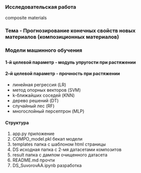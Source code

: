 ### Исследовательская работа
composite materials

### Тема - Прогнозирование конечных свойств новых материалов (композиционных материалов)

### Модели машинного обучения

#### 1-й целевой параметр - модуль упругости при растяжении
#### 2–й целевой параметр - прочность при растяжении

- линейная регрессия (LR)
- метод опорных векторов (SVM)
- k-ближайших соседей (KNN)
- дерево решений (DT)
- случайный лес (RF)
- многослойный персептрон (MLP)


#### Структура

1. app.py приложение
2. COMPO_model.pkl бекап модели
3. templates папка с шаблоном html страницы
4. DS исходная папка с 2-мя датасетами композитов
5. result папка с дампом очищенного датасета
6. README.md прочти
7. DS_SuvorovAA.ipynb разработка
